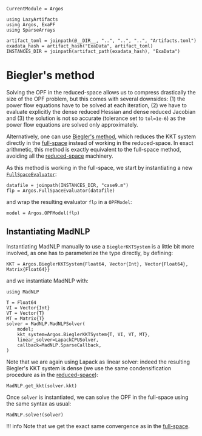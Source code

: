 ```@meta
CurrentModule = Argos
```
```@setup bieglermadnlp
using LazyArtifacts
using Argos, ExaPF
using SparseArrays

artifact_toml = joinpath(@__DIR__, "..", "..", "..", "Artifacts.toml")
exadata_hash = artifact_hash("ExaData", artifact_toml)
INSTANCES_DIR = joinpath(artifact_path(exadata_hash), "ExaData")

```

# Biegler's method

Solving the OPF in the reduced-space allows us to compress drastically the size
of the OPF problem, but this comes
with several downsides: (1) the power flow equations have to be solved
at each iteration, (2) we have to evaluate explicitly the
dense reduced Hessian and dense reduced Jacobian and (3) the
solution is not so accurate (tolerance set to `tol=1e-6`) as the
power flow equations are solved only approximately.

Alternatively, one can use [Biegler's method](https://epubs.siam.org/doi/abs/10.1137/0805017), which reduces the KKT system directly in the [full-space](fullspace.md)
instead of working in the reduced-space.
In exact arithmetic, this method is exactly equivalent to the
full-space method, avoiding all the [reduced-space](reducedspace.md)
machinery.

As this method is working in the full-space,
we start by instantiating a new [`FullSpaceEvaluator`](@ref):
```@example bieglermadnlp
datafile = joinpath(INSTANCES_DIR, "case9.m")
flp = Argos.FullSpaceEvaluator(datafile)

```
and wrap the resulting evaluator `flp` in a `OPFModel`:
```@example bieglermadnlp
model = Argos.OPFModel(flp)

```

## Instantiating MadNLP

Instantiating MadNLP manually to use a `BieglerKKTSystem`
is a little bit more involved, as one has to parameterize
the type directly, by defining:
```@example bieglermadnlp
KKT = Argos.BieglerKKTSystem{Float64, Vector{Int}, Vector{Float64}, Matrix{Float64}}
```
and we instantiate MadNLP with:
```@example bieglermadnlp
using MadNLP

T = Float64
VI = Vector{Int}
VT = Vector{T}
MT = Matrix{T}
solver = MadNLP.MadNLPSolver(
    model;
    kkt_system=Argos.BieglerKKTSystem{T, VI, VT, MT},
    linear_solver=LapackCPUSolver,
    callback=MadNLP.SparseCallback,
)
```
Note that we are again using Lapack as linear solver: indeed the resulting Biegler's KKT
system is dense (we use the same condensification procedure as in the
[reduced-space](reducedspace.md)):
```@example bieglermadnlp
MadNLP.get_kkt(solver.kkt)
```

Once `solver` is instantiated, we can solve the OPF in the full-space
using the same syntax as usual:
```@repl bieglermadnlp
MadNLP.solve!(solver)
```

!!! info
    Note that we get the exact same convergence as in the [full-space](fullspace.md).

